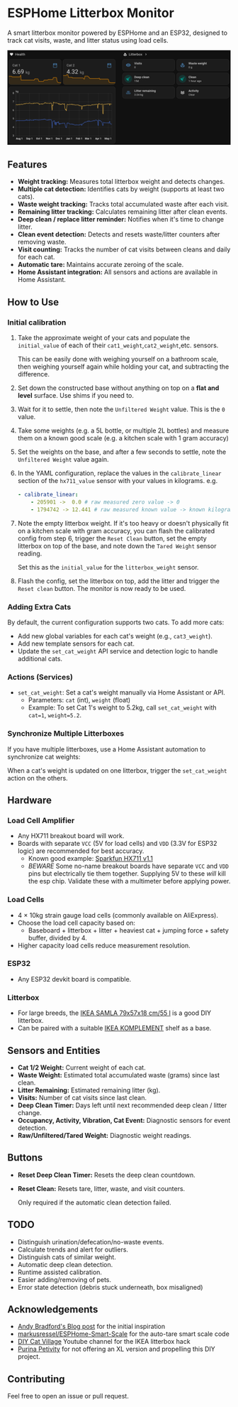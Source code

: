 # ESPHome Litterbox Monitor

A smart litterbox monitor powered by ESPHome and an ESP32, designed to track
cat visits, waste, and litter status using load cells.

![Dashboard Overview](docs/dashboard.png)

## Features

- **Weight tracking:** Measures total litterbox weight and detects changes.
- **Multiple cat detection:** Identifies cats by weight (supports at least two cats).
- **Waste weight tracking:** Tracks total accumulated waste after each visit.
- **Remaining litter tracking:** Calculates remaining litter after clean events.
- **Deep clean / replace litter reminder:** Notifies when it's time to change litter.
- **Clean event detection:** Detects and resets waste/litter counters after removing waste.
- **Visit counting:** Tracks the number of cat visits between cleans and daily for each cat.
- **Automatic tare:** Maintains accurate zeroing of the scale.
- **Home Assistant integration:** All sensors and actions are available in Home Assistant.

## How to Use

### Initial calibration

1. Take the approximate weight of your cats and populate the `initial_value`
   of each of their `cat1_weight`,`cat2_weight`,etc. sensors.

   This can be easily done with weighing yourself on a bathroom scale,
   then weighing yourself again while holding your cat, and
   subtracting the difference.

2. Set down the constructed base without anything on top on a **flat and level** surface.
   Use shims if you need to.
3. Wait for it to settle, then note the `Unfiltered Weight` value. This is the `0` value.
4. Take some weights (e.g. a 5L bottle, or multiple 2L bottles) and measure them
   on a known good scale (e.g. a kitchen scale with 1 gram accuracy)
5. Set the weights on the base, and after a few seconds to settle, note the
   `Unfiltered Weight` value again.
6. In the YAML configuration, replace the values in the `calibrate_linear`
   section of the `hx711_value` sensor with your values in kilograms. e.g.
   ```yaml
   - calibrate_linear:
       - 205901 ->  0.0 # raw measured zero value -> 0
       - 1794742 -> 12.441 # raw measured known value -> known kilogram weight
   ```
7. Note the empty litterbox weight. If it's too heavy or doesn't physically fit
   on a kitchen scale with gram accuracy, you can flash the calibrated config
   from step 6, trigger the `Reset Clean` button, set the empty litterbox on
   top of the base, and note down the `Tared Weight` sensor reading.

   Set this as the `initial_value` for the `litterbox_weight` sensor.

8. Flash the config, set the litterbox on top, add the litter and trigger the
   `Reset clean` button. The monitor is now ready to be used.

### Adding Extra Cats

By default, the current configuration supports two cats. To add more cats:

- Add new global variables for each cat's weight (e.g., `cat3_weight`).
- Add new template sensors for each cat.
- Update the `set_cat_weight` API service and detection logic to handle additional cats.

### Actions (Services)

- `set_cat_weight`: Set a cat's weight manually via Home Assistant or API.
  - Parameters: `cat` (int), `weight` (float)
  - Example: To set Cat 1's weight to 5.2kg, call `set_cat_weight` with `cat=1`, `weight=5.2`.

### Synchronize Multiple Litterboxes

If you have multiple litterboxes, use a Home Assistant automation to synchronize cat weights:

When a cat's weight is updated on one litterbox, trigger the `set_cat_weight` action on the others.

## Hardware

### Load Cell Amplifier

- Any HX711 breakout board will work.
- Boards with separate `VCC` (5V for load cells) and `VDD` (3.3V for ESP32 logic) are recommended for best accuracy.
  - Known good example: [Sparkfun HX711 v1.1](https://www.sparkfun.com/sparkfun-load-cell-amplifier-hx711.html)
  - _BEWARE_ Some no-name breakout boards have separate `VCC` and `VDD` pins but
    electrically tie them together. Supplying 5V to these _will_ kill the esp chip.
    Validate these with a multimeter before applying power.

### Load Cells

- 4 × 10kg strain gauge load cells (commonly available on AliExpress).
- Choose the load cell capacity based on:
  - Baseboard + litterbox + litter + heaviest cat + jumping force + safety buffer, divided by 4.
- Higher capacity load cells reduce measurement resolution.

### ESP32

- Any ESP32 devkit board is compatible.

### Litterbox

- For large breeds, the [IKEA SAMLA 79x57x18 cm/55 l](https://www.ikea.com/us/en/p/samla-box-with-lid-clear-s39440814/#content)
  is a good DIY litterbox.
- Can be paired with a suitable [IKEA KOMPLEMENT](https://www.ikea.com/gb/en/p/komplement-shelf-white-90277961/)
  shelf as a base.

## Sensors and Entities

- **Cat 1/2 Weight:** Current weight of each cat.
- **Waste Weight:** Estimated total accumulated waste (grams) since last clean.
- **Litter Remaining:** Estimated remaining litter (kg).
- **Visits:** Number of cat visits since last clean.
- **Deep Clean Timer:** Days left until next recommended deep clean / litter change.
- **Occupancy, Activity, Vibration, Cat Event:** Diagnostic sensors for event detection.
- **Raw/Unfiltered/Tared Weight:** Diagnostic weight readings.

## Buttons

- **Reset Deep Clean Timer:** Resets the deep clean countdown.
- **Reset Clean:** Resets tare, litter, waste, and visit counters.

  Only required if the automatic clean detection failed.

## TODO

- Distinguish urination/defecation/no-waste events.
- Calculate trends and alert for outliers.
- Distinguish cats of similar weight.
- Automatic deep clean detection.
- Runtime assisted calibration.
- Easier adding/removing of pets.
- Error state detection (debris stuck underneath, box misaligned)

## Acknowledgements

- [Andy Bradford's Blog post](https://andybradford.dev/2022/06/02/internet-of-poop-how-and-why-i-built-a-smart-litter-tray/)
  for the initial inspiration
- [markusressel/ESPHome-Smart-Scale](https://github.com/markusressel/ESPHome-Smart-Scale) for
  the auto-tare smart scale code
- [DIY Cat Village](https://www.youtube.com/watch?v=PIszxXKy8H4) Youtube channel for the IKEA litterbox hack
- [Purina Petivity](https://www.petivity.com/products/smart-litter-box-monitor)
  for not offering an XL version and propelling this DIY project.

## Contributing

Feel free to open an issue or pull request.
